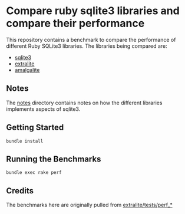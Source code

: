 # Compare ruby sqlite3 libraries and compare their performance

This repository contains a benchmark to compare the performance of different
Ruby SQLite3 libraries. The libraries being compared are:

- [sqlite3](https://github.com/sparklemotion/sqlite3-ruby)
- [extralite](https://github.com/digital-fabric/extralite)
- [amalgalite](https://github.com/copiousfreetime/amalgalite)

## Notes

The [notes](./notes) directory contains notes on how the different libraries
implements aspects of sqlite3.

## Getting Started

```
bundle install
```

## Running the Benchmarks

```
bundle exec rake perf
```
## Credits

The benchmarks here are originally pulled from [extralite/tests/perf_*](https://github.com/digital-fabric/extralite/tree/main/test)
